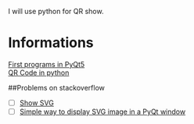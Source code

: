 I will use python for QR show.

# Informations
[First programs in PyQt5](http://zetcode.com/gui/pyqt5/firstprograms/)  
[QR Code in python](https://pypi.org/project/qrcode/)  

##Problems on stackoverflow
- [ ] [Show SVG](https://stackoverflow.com/questions/44776474/display-svg-image-in-qtwebview-with-the-right-size)  
- [ ] [Simple way to display SVG image in a PyQt window](https://stackoverflow.com/questions/35129102/simple-way-to-display-svg-image-in-a-pyqt-window)  